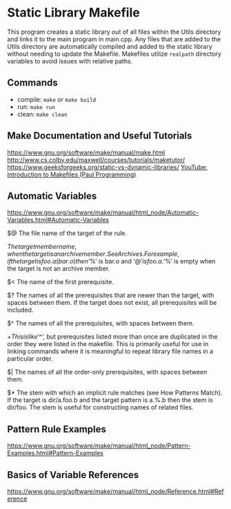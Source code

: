 # Static Library Makefile 

This program creates a static library out of all files within the Utils directory and links it to the main program in main.cpp. Any files that are added to the Utils directory are automatically compiled and added to the static library without needing to update the Makefile. Makefiles utilize `realpath` directory variables to avoid issues with relative paths.

## Commands
* compile: `make` or `make build`
* run: `make run`
* clean: `make clean`

## Make Documentation and Useful Tutorials
https://www.gnu.org/software/make/manual/make.html
http://www.cs.colby.edu/maxwell/courses/tutorials/maketutor/
https://www.geeksforgeeks.org/static-vs-dynamic-libraries/
[YouTube: Introduction to Makefiles (Paul Programming)](https://www.youtube.com/watch?v=_r7i5X0rXJk)

## Automatic Variables
https://www.gnu.org/software/make/manual/html_node/Automatic-Variables.html#Automatic-Variables

$@
The file name of the target of the rule.

$%
The target member name, when the target is an archive member. See Archives. For example, if the target is foo.a(bar.o) then ‘$%’ is bar.o and ‘$@’ is foo.a. ‘$%’ is empty when the target is not an archive member.

$<
The name of the first prerequisite.

$?
The names of all the prerequisites that are newer than the target, with spaces between them. If the target does not exist, all prerequisites will be included.

$^
The names of all the prerequisites, with spaces between them. 

$+
This is like ‘$^’, but prerequisites listed more than once are duplicated in the order they were listed in the makefile. This is primarily useful for use in linking commands where it is meaningful to repeat library file names in a particular order.

$|
The names of all the order-only prerequisites, with spaces between them.

$*
The stem with which an implicit rule matches (see How Patterns Match). If the target is dir/a.foo.b and the target pattern is a.%.b then the stem is dir/foo. The stem is useful for constructing names of related files.

## Pattern Rule Examples
https://www.gnu.org/software/make/manual/html_node/Pattern-Examples.html#Pattern-Examples

## Basics of Variable References
https://www.gnu.org/software/make/manual/html_node/Reference.html#Reference
